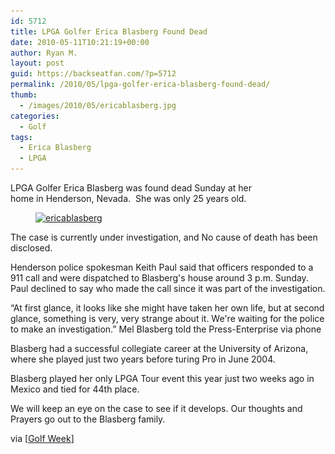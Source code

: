 ```yaml
---
id: 5712
title: LPGA Golfer Erica Blasberg Found Dead
date: 2010-05-11T10:21:19+00:00
author: Ryan M.
layout: post
guid: https://backseatfan.com/?p=5712
permalink: /2010/05/lpga-golfer-erica-blasberg-found-dead/
thumb:
  - /images/2010/05/ericablasberg.jpg
categories:
  - Golf
tags:
  - Erica Blasberg
  - LPGA
---
```


<div class="entry">
  <dl id="attachment_5713" style="width: 410px;">
    <dt>
      LPGA Golfer Erica Blasberg was found dead Sunday at her home in Henderson, Nevada.  She was only 25 years old.
    </dt>
  </dl><figure id="attachment_5713" style="width: 400px" class="wp-caption aligncenter">

  <a href="/images/2010/05/ericablasberg.jpg"><img class="size-full wp-image-5713" title="ericablasberg" src="/images/2010/05/ericablasberg.jpg" alt="ericablasberg" width="400" height="267" srcset="/images/2010/05/ericablasberg.jpg 400w, /images/2010/05/ericablasberg-300x200.jpg 300w" sizes="(max-width: 400px) 100vw, 400px" /></a><figcaption class="wp-caption-text"> </figcaption></figure>

  <p style="text-align: left;">
    The case is currently under investigation, and No cause of death has been disclosed.
  </p>

  <p>
    Henderson police spokesman Keith Paul said that officers responded to a 911 call and were dispatched to Blasberg's house around 3 p.m. Sunday. Paul declined to say who made the call since it was part of the investigation.
  </p>

  <p>
    “At first glance, it looks like she might have taken her own life, but at second glance, something is very, very strange about it. We're waiting for the police to make an investigation.&#8221; Mel Blasberg told the Press-Enterprise via phone
  </p>

  <p>
    Blasberg had a successful collegiate career at the University of Arizona, where she played just two years before turing Pro in June 2004.
  </p>

  <p>
    Blasberg played her only LPGA Tour event this year just two weeks ago in Mexico and tied for 44th place.
  </p>

  <p>
    We will keep an eye on the case to see if it develops. Our thoughts and Prayers go out to the Blasberg family.
  </p>

  <p>
    via [<a href="http://www.golfweek.com/news/2010/may/10/lpga-player-erica-blasberg-25-dies/">Golf Week</a>]
  </p>
</div>
